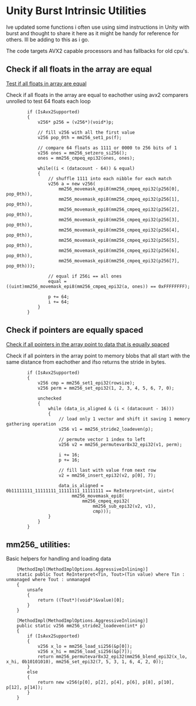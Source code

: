 # Unity Burst Intrinsic Utilities 

Ive updated some functions i often use using simd instructions in Unity with burst and thought to share it here as it might be handy for reference for others. Ill be adding to this as i go.

The code targets AVX2 capable processors and has fallbacks for old cpu's.


## Check if all floats in the array are equal 

[Test if all floats in array are equal](AllEqual.cs) 

Check if all floats in the array are equal to eachother using avx2 comparers unrolled to test 64 floats each loop

```CSharp
        if (IsAvx2Supported)                                
        {
            v256* p256 = (v256*)(void*)p; 

            // fill v256 with all the first value 
            v256 pop_0th = mm256_set1_ps(f);

            // compare 64 floats as 1111 or 0000 to 256 bits of 1
            v256 ones = mm256_setzero_si256();
            ones = mm256_cmpeq_epi32(ones, ones); 

            while((i < (datacount - 64)) & equal)
            {
                // shuffle 1111 into each nibble for each match
                v256 a = new v256(
                    mm256_movemask_epi8(mm256_cmpeq_epi32(p256[0], pop_0th)),
                    mm256_movemask_epi8(mm256_cmpeq_epi32(p256[1], pop_0th)),
                    mm256_movemask_epi8(mm256_cmpeq_epi32(p256[2], pop_0th)),
                    mm256_movemask_epi8(mm256_cmpeq_epi32(p256[3], pop_0th)),
                    mm256_movemask_epi8(mm256_cmpeq_epi32(p256[4], pop_0th)),
                    mm256_movemask_epi8(mm256_cmpeq_epi32(p256[5], pop_0th)),
                    mm256_movemask_epi8(mm256_cmpeq_epi32(p256[6], pop_0th)),
                    mm256_movemask_epi8(mm256_cmpeq_epi32(p256[7], pop_0th))); 

                // equal if 256i == all ones 
                equal = ((uint)mm256_movemask_epi8(mm256_cmpeq_epi32(a, ones)) == 0xFFFFFFFF);

                p += 64;
                i += 64;                  
            }
        }
```

## Check if pointers are equally spaced

[Check if all pointers in the array point to data that is equally spaced](EquallySpaced.cs)

Check if all pointers in the array point to memory blobs that all start with the same distance from eachother and ifso returns the stride in bytes.
```CSharp
        if (IsAvx2Supported)
        {
            v256 cmp = mm256_set1_epi32(rowsize);
            v256 perm = mm256_set_epi32(1, 2, 3, 4, 5, 6, 7, 0);

            unchecked
            {
                while (data_is_aligned & (i < (datacount - 16)))
                {
                    // load only 1 vector and shift it saving 1 memory gathering operation
                    v256 v1 = mm256_stride2_loadeven(p);

                    // permute vector 1 index to left
                    v256 v2 = mm256_permutevar8x32_epi32(v1, perm);

                    i += 16;
                    p += 16;

                    // fill last with value from next row 
                    v2 = mm256_insert_epi32(v2, p[0], 7);

                    data_is_aligned = 0b11111111_11111111_11111111_11111111 == ReInterpret<int, uint>(
                         mm256_movemask_epi8(
                             mm256_cmpeq_epi32(
                                 mm256_sub_epi32(v2, v1),
                                 cmp)));
                }
            }
        }
``` 


## mm256_ utilities: 

Basic helpers for handling and loading data

```CSharp
    [MethodImpl(MethodImplOptions.AggressiveInlining)]
    static public Tout ReInterpret<Tin, Tout>(Tin value) where Tin : unmanaged where Tout : unmanaged
    {
        unsafe
        {
            return ((Tout*)(void*)&value)[0];
        }
    }
    
    [MethodImpl(MethodImplOptions.AggressiveInlining)]
    public static v256 mm256_stride2_loadeven(int* p)
    {
        if (IsAvx2Supported)
        {
            v256 x_lo = mm256_load_si256(&p[0]);
            v256 x_hi = mm256_load_si256(&p[7]);
            return mm256_permutevar8x32_epi32(mm256_blend_epi32(x_lo, x_hi, 0b10101010), mm256_set_epi32(7, 5, 3, 1, 6, 4, 2, 0));
        }
        else
        {
            return new v256(p[0], p[2], p[4], p[6], p[8], p[10], p[12], p[14]);
        }
    }
``` 


